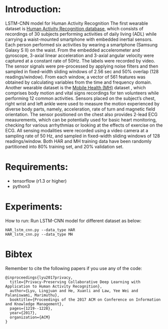 # Introduction: 
LSTM-CNN model for Human Activity Recognition
The  first wearable dataset is [Human Activity Recognition database](https://archive.ics.uci.edu/ml/datasets/human+activity+recognition+using+smartphones), which consists of recordings of 30 subjects performing activities of daily living (ADL) while carrying a waist-mounted smartphone with embedded inertial sensors. Each person performed six activities by wearing a smartphone (Samsung Galaxy S II) on the waist. From the embedded accelerometer and gyroscope, 3-axial linear acceleration and 3-axial angular velocity were captured at a constant rate of 50Hz. The labels were recorded by video. The sensor signals were pre-processed by applying noise filters and then sampled in fixed-width sliding windows of 2.56 sec and 50% overlap (128 readings/window). From each window, a vector of 561 features was obtained by calculating variables from the time and frequency domain.
Another wearable dataset is the [Mobile Health (MH)](http://archive.ics.uci.edu/ml/datasets/mhealth+dataset) dataset , which comprises body motion and vital signs recordings for ten volunteers while performing 12 common activities. Sensors placed on the subject’s chest, right wrist and left ankle were used to measure the motion experienced by diverse body parts, namely, acceleration, rate of turn and magnetic field orientation. The sensor positioned on the chest also provides 2-lead ECG measurements, which can be potentially used for basic heart monitoring, checking for various arrhythmias or looking at the effects of exercise on the ECG. All sensing modalities were recorded using a video camera at a sampling rate of 50 Hz, and sampled in fixed-width sliding windows of 128 readings/window.
Both HAR and MH training data have been randomly partitioned into 80% training set, and 20% validation set.

# Requirements:
- tensorflow (r1.3 or higher)
- python3

# Experiments:
How to run:
Run LSTM-CNN model for different dataset as below:
```
HAR_lstm_cnn.py --data_type HAR
HAR_lstm_cnn.py --data_type MH
```

# Bibtex
Remember to cite the following papers if you use any of the code:
```
@inproceedings{lyu2017privacy,
  title={Privacy-Preserving Collaborative Deep Learning with Application to Human Activity Recognition},
  author={Lyu, Lingjuan and He, Xuanli and Law, Yee Wei and Palaniswami, Marimuthu},
  booktitle={Proceedings of the 2017 ACM on Conference on Information and Knowledge Management},
  pages={1219--1228},
  year={2017},
  organization={ACM}
}
```
